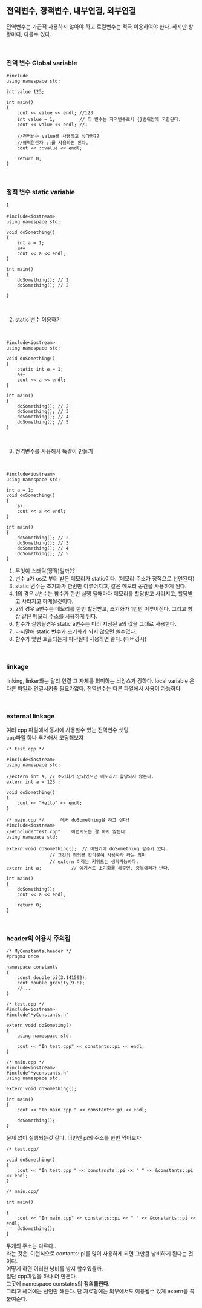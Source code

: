 ## 전역변수, 정적변수, 내부연결, 외부연결

전역변수는 가급적 사용하지 않아야 하고
로컬변수는 적극 이용하여야 한다.
하지만 상황마다, 다를수 있다.

<br>

### 전역 변수 Global variable

	#include
	using namespace std;

	int value 123;

	int main()
	{
		cout << value << endl; //123
		int value = 1;		   // 이 변수는 지역변수로서 {}범위안에 국한된다.
		cout << value << endl; //1

		//전역변수 value를 사용하고 싶다면??
		//영역연산자 ::를 사용하면 된다.
		cout << ::value << endl;

		return 0;
	}
<br>

### 정적 변수 static variable

1.<br>

	#include<iostream>
	using namespace std;

	void doSomething()
	{
		int a = 1;
		a++
		cout << a << endl;
	}

	int main()
	{
		doSomething(); // 2
		doSomething(); // 2

	}

<br>

2. static 변수 이용하기
<Br>

	#include<iostream>
	using namespace std;

	void doSomething()
	{
		static int a = 1;
		a++
		cout << a << endl;
	}

	int main()
	{
		doSomething(); // 2
		doSomething(); // 3
		doSomething(); // 4
		doSomething(); // 5
	}

<br>

3. 전역변수를 사용해서 똑같이 만들기
<br>

	#include<iostream>
	using namespace std;

	int a = 1;
	void doSomething()
	{
		a++
		cout << a << endl;
	}

	int main()
	{
		doSomething(); // 2
		doSomething(); // 3
		doSomething(); // 4
		doSomething(); // 5
	}

1. 무엇이 스태틱(정적)일까??
2. 변수 a가 os로 부터 받은 메모리가 static이다. (메모리 주소가 정적으로 선언된다)
3. static 변수는 초기화가 한번만 이루어지고, 같은 메모리 공간을 사용하게 된다.
4. 1의 경우 a변수는 함수가 한번 실행 될때마다 메모리를 할당받고 사라지고, 
할당받고 사라지고 하게될것이다.
5. 2의 경우 a변수는 메모리를 한번 할당받고, 초기화가 1번만 이루어진다. 
그리고 항상 같은 메모리 주소를 사용하게 된다.
6. 함수가 실행될경우 static a변수는 미리 지정된 a의 값을 그대로 사용한다.
7. 다시말해 static 변수가 초기화가 되지 않으면 쓸수없다.
8. 함수가 몇번 호출되는지 파악될때 사용하면 좋다. (디버깅시)

<br>

### linkage

linking, linker와는 달리
연결 그 자체를 의미하는 늬앙스가 강하다.
local variable 은 다른 파일과 연결시켜줄 필요가없다.
전역변수는 다른 파일에서 사용이 가능하다.

<br>

### external linkage

여러 cpp 파일에서 동시에 사용할수 있는 전역변수 셋팅
<br>
cpp파일 하나 추가해서 코딩해보자

	/* test.cpp */

	#include<iostream>
	using namespace std;

	//extern int a; // 초기화가 안되있으면 메모리가 할당되지 않는다.
	extern int a = 123 ;

	void doSomething()
	{
		cout << "Hello" << endl;
	}

	/* main.cpp */ 		에서 doSomething을 하고 싶다!
	#include<iostream>
	//#include"test.cpp" 	이런시도는 잘 하지 않는다.
	using namepace std;

	extern void doSomething(); 	// 어딘가에 doSomething 함수가 있다.
					// 그것의 정의를 갖다붙여 사용하라 라는 의미
					// extern 이라는 키워드는 생략가능하다.
	extern int a;			// 여기서도 초기화를 해주면, 중복에러가 난다.

	int main()
	{
		doSomething();
		cout << a << endl;

		return 0;
	}
	
<br>

### header의 이용시 주의점

	/* MyConstants.header */
	#pragma once

	namespace constants
	{
		const double pi(3.141592);
		cont double gravity(9.8);
		//...
	}

	/* test.cpp */
	#include<iostream>
	#include"MyConstants.h"

	extern void doSometing()
	{
		using namespace std;

		cout << "In test.cpp" << constants::pi << endl; 
	}
	
	/* main.cpp */
	#include<iostream>
	#include"Myconstants.h"
	using namespace std;

	extern void doSomething();

	int main()
	{
		cout << "In main.cpp " << constants::pi << endl;

		doSomething();
	}
	
문제 없이 실행되는것 같다. 이번엔 pi의 주소를 한번 찍어보자

	/* test.cpp/

	void doSomething()
	{
		cout << "In test.cpp " << constansts::pi << " " << &constants::pi << endl;
	}

	/* main.cpp/

	int main()

	{
		cout << "In main.cpp" << constants::pi << " " << &constants::pi << endl;
		doSomething();
	}

두개의 주소는 다르다..<br>
라는 것은! 이런식으로 contants::pi를 많이 사용하게 되면 그만큼 낭비하게 된다는 것이다.<br>
어떻게 하면 이러한 낭비를 방지 할수있을까.<br>
일단 cpp파일을 하나 더 만든다.<br>
그곳에 namespace constatns의 **정의를한다.**<br>
그리고 헤더에는 선언만 해준다. 단 자료형에는 외부에서도 이용될수 있게 extern을 꼭 붙여준다.<br>
